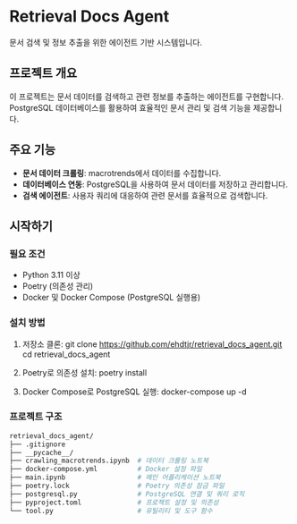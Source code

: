 # Retrieval Docs Agent

문서 검색 및 정보 추출을 위한 에이전트 기반 시스템입니다.

## 프로젝트 개요

이 프로젝트는 문서 데이터를 검색하고 관련 정보를 추출하는 에이전트를 구현합니다. PostgreSQL 데이터베이스를 활용하여 효율적인 문서 관리 및 검색 기능을 제공합니다.

## 주요 기능

- **문서 데이터 크롤링**: macrotrends에서 데이터를 수집합니다.
- **데이터베이스 연동**: PostgreSQL을 사용하여 문서 데이터를 저장하고 관리합니다.
- **검색 에이전트**: 사용자 쿼리에 대응하여 관련 문서를 효율적으로 검색합니다.

## 시작하기

### 필요 조건

- Python 3.11 이상
- Poetry (의존성 관리)
- Docker 및 Docker Compose (PostgreSQL 실행용)

### 설치 방법

1. 저장소 클론:
git clone https://github.com/ehdtjr/retrieval_docs_agent.git
cd retrieval_docs_agent

2. Poetry로 의존성 설치:
poetry install

3. Docker Compose로 PostgreSQL 실행:
docker-compose up -d

### 프로젝트 구조
```bash
retrieval_docs_agent/
├── .gitignore
├── __pycache__/
├── crawling_macrotrends.ipynb  # 데이터 크롤링 노트북
├── docker-compose.yml          # Docker 설정 파일
├── main.ipynb                  # 메인 어플리케이션 노트북
├── poetry.lock                 # Poetry 의존성 잠금 파일
├── postgresql.py               # PostgreSQL 연결 및 쿼리 로직
├── pyproject.toml              # 프로젝트 설정 및 의존성
└── tool.py                     # 유틸리티 및 도구 함수
```